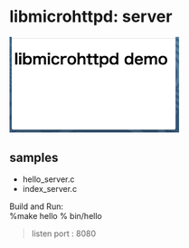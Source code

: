  libmicrohttpd: server
===============

<img src="https://raw.githubusercontent.com/ohwada/MAC_cpp_Samples/master/libmicrohttpd/screenshot/index_server.png" width="300" />

## samples
- hello_server.c
- index_server.c

 
Build and Run:  
%make hello
% bin/hello
> listen port : 8080 
